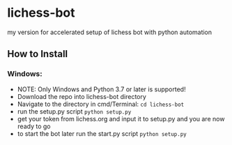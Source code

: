 # lichess-bot

my version for accelerated setup of lichess bot with python automation 

## How to Install

### Windows:
- NOTE: Only Windows and Python 3.7 or later is supported!
- Download the repo into lichess-bot directory
- Navigate to the directory in cmd/Terminal: `cd lichess-bot`
- run the setup.py script `python setup.py`
- get your token from lichess.org and input it to setup.py and you are now ready to go
- to start the bot later run the start.py script `python setup.py`

